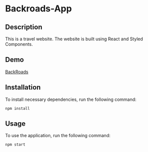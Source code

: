 # Backroads-App


## Description

This is a travel website. The website is built using React and Styled Components.

## Demo

[BackRoads](https://phenomenal-crumble-c00208.netlify.app/)

## Installation

To install necessary dependencies, run the following command:

```
npm install
```

## Usage

To use the application, run the following command:

```
npm start
```


